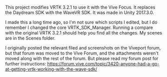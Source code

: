 This project modifies VRTK 3.2.1 to use it with the Vive Focus. It replaces the Daydream SDK with the WaveVR SDK. It was made in Unity 2017.3.0.

I made this a long time ago, so I'm not sure which scripts I edited, but I do remember I changed the core VRTK_SDK_Manager. Running a compare with the original VRTK 3.2.1 should help you find all the changes. My scenes are in the Scenes folder.

I originally posted the relevant filed and screenshots on the Viveport forum, but that forum was moved to the Vive Forum, and the attachments weren't moved along with the rest of the forum. But please read my forum post for further instructions: https://forum.vive.com/topic/3420-anyone-had-a-go-at-getting-vrtk-working-with-the-wave-sdk/